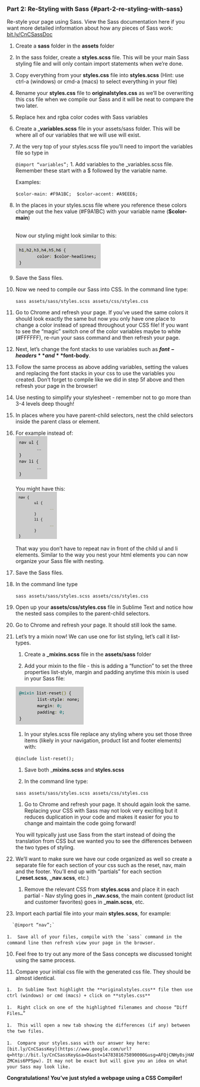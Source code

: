 ### Part 2:  Re-Styling with Sass  {#part-2-re-styling-with-sass}

Re-style your page using Sass. View the Sass documentation here if you want more detailed information about how any pieces of Sass work: [bit.ly/CnCSassDoc](https://www.google.com/url?q=http://bit.ly/CnCSassDoc&sa=D&ust=1478381675862000&usg=AFQjCNGQQHzyokuUfQpu_lxgbfHEUcrGzA) 

1.  Create a **sass** folder in the **assets** folder

1.  In the sass folder, create a **styles.scss** file.  This will be your main Sass styling file and will only contain import statements when we’re done.

1.  Copy everything from your **styles.css** file into **styles.scss** (Hint: use ctrl-a (windows) or cmd-a (macs) to select everything in your file)

1.  Rename your **styles.css** file to **originalstyles.css** as we’ll be overwriting this css file when we compile our Sass and it will be neat to compare the two later.

1.  Replace hex and rgba color codes with Sass variables

  1.  Create a **_variables.scss** file in your assets/sass folder.  This will be where all of our variables that we will use will exist.

 1.  At the very top of your styles.scss file you’ll need to import the variables file so type in

        ```@import “variables”;```
    1.  Add variables to the _variables.scss file.  Remember these start with a $ followed by the variable name.  

        Examples:

        `$color-main: #F9A1BC;  $color-accent: #A9EEE6;`
   1.  In the places in your styles.scss file where you reference these colors change out the hex value (#F9A1BC) with your variable name (**$color-main**)<br><br>

       Now our styling might look similar to this:

        ![](../images/image06.png)

   1.  Save the Sass files.
   1.  Now we need to compile our Sass into CSS.  In the command line type:

       `sass assets/sass/styles.scss assets/css/styles.css`

   1.  Go to Chrome and refresh your page.  If you’ve used the same colors it should look exactly the same but now you only have one place to change a color instead of spread throughout your CSS file!  If you want to see the “magic” switch one of the color variables maybe to white (#FFFFFF), re-run your sass command and then refresh your page.
 
1. Next, let’s change the font stacks to use variables such as **$font-headers** and **$font-body**.

  1.  Follow the same process as above adding variables, setting the values and replacing the font stacks in your css to use the variables you created. Don’t forget to compile like we did in step 5f above and then refresh your page in the browser!

7.  Use nesting to simplify your stylesheet - remember not to go more than 3-4 levels deep though!

  1.  In places where you have parent-child selectors, nest the child selectors inside the parent class or element.  
  1. For example instead of:<br>
    ![](../images/image05.png)
    
      You might have this:<br>
    ![](../images/image01.png)

      That way you don’t have to repeat nav in front of the child ul and li elements.  Similar to the way you nest your html elements you can now organize your Sass file with nesting.

 1.  Save the Sass files.
 1.  In the command line type

      `sass assets/sass/styles.scss assets/css/styles.css`

  1.  Open up your **assets/css/styles.css** file in Sublime Text and notice how the nested sass compiles to the parent-child selectors.
    
   1.  Go to Chrome and refresh your page.  It should still look the same.

8.  Let’s try a mixin now!  We can use one for list styling, let’s call it list-types.

    1.  Create a **_mixins.scss** file in the **assets/sass** folder
    
    1.  Add your mixin to the file - this is adding a “function” to set the three properties list-style, margin and padding anytime this mixin is used in your Sass file:<br>

      ![](../images/image00.png)

    1.  In your styles.scss file replace any styling where you set those three items (likely in your navigation, product list and footer elements) with:

      `@include list-reset();`

    1.  Save both _**mixins.scss** and **styles.scss**
    
    1.  In the command line type:

     `sass assets/sass/styles.scss assets/css/styles.css`

    1.  Go to Chrome and refresh your page.  It should again look the same.  Replacing your CSS with Sass may not look very exciting but it reduces duplication in your code and makes it easier for you to change and maintain the code going forward!  

    You will typically just use Sass from the start instead of doing the translation from CSS but we wanted you to see the differences between the two types of styling.

9.  We’ll want to make sure we have our code organized as well so create a separate file for each section of your css such as the reset, nav, main and the footer. You’ll end up with “partials” for each section (**_reset.scss**, **_nav.scss**, etc.)  

    1.  Remove the relevant CSS from **styles.scss** and place it in each partial - Nav styling goes in **_nav.scss**, the main content (product list and customer favorites) goes in **_main.scss**, etc.
    
   1.  Import each partial file into your main **styles.scss**, for example:

      `@import “nav”;`

    1.  Save all of your files, compile with the `sass` command in the command line then refresh view your page in the browser.

10.  Feel free to try out any more of the Sass concepts we discussed tonight using the same process.

11.  Compare your initial css file with the generated css file.  They should be almost identical.  

    1.  In Sublime Text highlight the **originalstyles.css** file then use ctrl (windows) or cmd (macs) + click on **styles.css**
    
    1.  Right click on one of the highlighted filenames and choose “Diff Files…”
    
    1.  This will open a new tab showing the differences (if any) between the two files.  

    1.  Compare your styles.sass with our answer key here: [bit.ly/CnCSassKey](https://www.google.com/url?q=http://bit.ly/CnCSassKey&sa=D&ust=1478381675890000&usg=AFQjCNHy8sjHANATp6X20-ZMCmis6PP5pw). It may not be exact but will give you an idea on what your Sass may look like.

**Congratulations!  You’ve just styled a webpage using a CSS Compiler!**